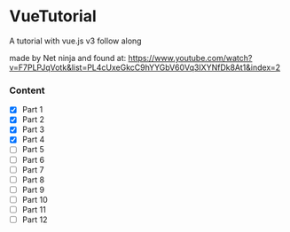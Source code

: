 # VueTutorial
A tutorial with vue.js v3 follow along

made by Net ninja and found at:
https://www.youtube.com/watch?v=F7PLPJqVotk&list=PL4cUxeGkcC9hYYGbV60Vq3IXYNfDk8At1&index=2

### Content
- [X] Part 1
- [X] Part 2
- [X] Part 3
- [X] Part 4
- [ ] Part 5
- [ ] Part 6
- [ ] Part 7
- [ ] Part 8
- [ ] Part 9
- [ ] Part 10
- [ ] Part 11
- [ ] Part 12

